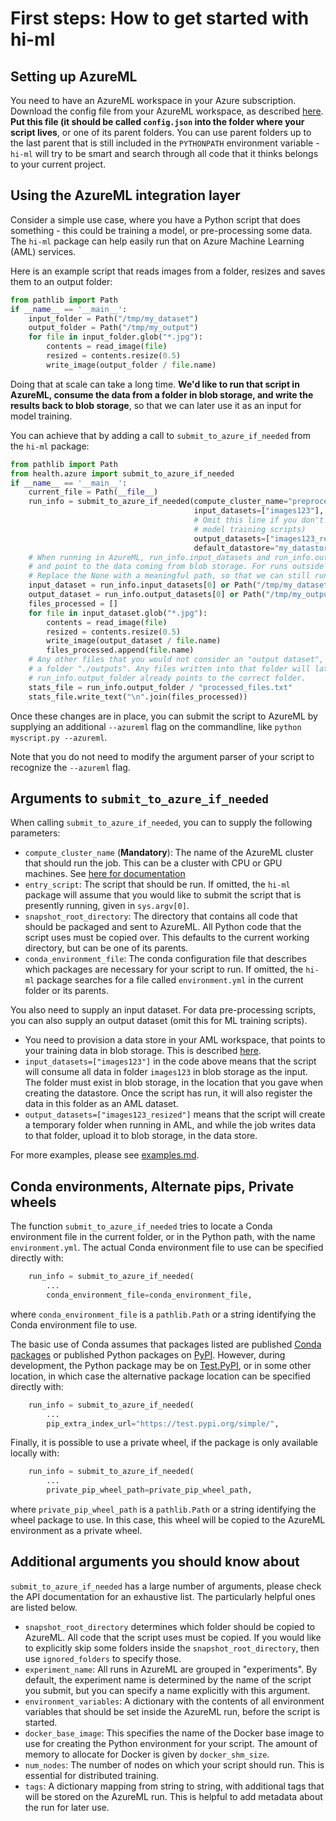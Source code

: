 # First steps: How to get started with hi-ml

## Setting up AzureML
You need to have an AzureML workspace in your Azure subscription.
Download the config file from your AzureML workspace, as described 
[here](https://docs.microsoft.com/en-us/azure/machine-learning/how-to-configure-environment). **Put this file (it
should be called `config.json` into the folder where your script lives**, or one of its parent folders. You can use
parent folders up to the last parent that is still included in the `PYTHONPATH` environment variable - `hi-ml` will
try to be smart and search through all code that it thinks belongs to your current project.

## Using the AzureML integration layer

Consider a simple use case, where you have a Python script that does something - this could be training a model, 
or pre-processing some data. The `hi-ml` package can help easily run that on Azure Machine Learning (AML) services.

Here is an example script that reads images from a folder, resizes and saves them to an output folder:
```python
from pathlib import Path
if __name__ == '__main__':
    input_folder = Path("/tmp/my_dataset")
    output_folder = Path("/tmp/my_output")
    for file in input_folder.glob("*.jpg"):
        contents = read_image(file)
        resized = contents.resize(0.5)
        write_image(output_folder / file.name)
```
Doing that at scale can take a long time. **We'd like to run that script in AzureML, consume the data from a folder in
blob storage, and write the results back to blob storage**, so that we can later use it as an input for model training.

You can achieve that by adding a call to `submit_to_azure_if_needed` from the `hi-ml` package:
```python
from pathlib import Path
from health.azure import submit_to_azure_if_needed
if __name__ == '__main__':
    current_file = Path(__file__)
    run_info = submit_to_azure_if_needed(compute_cluster_name="preprocess-ds12",
                                         input_datasets=["images123"],
                                         # Omit this line if you don't create an output dataset (for example, in
                                         # model training scripts)
                                         output_datasets=["images123_resized"],
                                         default_datastore="my_datastore")
    # When running in AzureML, run_info.input_datasets and run_info.output_datasets will be populated,
    # and point to the data coming from blob storage. For runs outside AML, the paths will be None.
    # Replace the None with a meaningful path, so that we can still run the script easily outside AML.
    input_dataset = run_info.input_datasets[0] or Path("/tmp/my_dataset")
    output_dataset = run_info.output_datasets[0] or Path("/tmp/my_output")
    files_processed = []
    for file in input_dataset.glob("*.jpg"):
        contents = read_image(file)
        resized = contents.resize(0.5)
        write_image(output_dataset / file.name)
        files_processed.append(file.name)
    # Any other files that you would not consider an "output dataset", like metrics, etc, should be written to
    # a folder "./outputs". Any files written into that folder will later be visible in the AzureML UI.
    # run_info.output_folder already points to the correct folder.
    stats_file = run_info.output_folder / "processed_files.txt"
    stats_file.write_text("\n".join(files_processed))
```

Once these changes are in place, you can submit the script to AzureML by supplying an additional `--azureml` flag
on the commandline, like `python myscript.py --azureml`.

Note that you do not need to modify the argument parser of your script to recognize the `--azureml` flag.

## Arguments to `submit_to_azure_if_needed`
When calling `submit_to_azure_if_needed`, you can to supply the following parameters:
* `compute_cluster_name` (**Mandatory**): The name of the AzureML cluster that should run the job. This can be a 
cluster with CPU or GPU machines. See
[here for documentation](https://docs.microsoft.com/en-us/azure/machine-learning/how-to-create-attach-compute-studio#amlcompute)
* `entry_script`: The script that should be run. If omitted, the `hi-ml` package will assume that you would like
to submit the script that is presently running, given in `sys.argv[0]`.
* `snapshot_root_directory`: The directory that contains all code that should be packaged and sent to AzureML. All
Python code that the script uses must be copied over. This defaults to the current working directory, but can be
one of its parents.
* `conda_environment_file`: The conda configuration file that describes which packages are necessary for your script
to run. If omitted, the `hi-ml` package searches for a file called `environment.yml` in the current folder or its
parents.

You also need to supply an input dataset. For data pre-processing scripts, you can also supply an output dataset
(omit this for ML training scripts).
* You need to provision a data store in your AML workspace, that points to your training data in blob storage. This
is described [here](https://docs.microsoft.com/en-us/azure/machine-learning/how-to-connect-data-ui).
* `input_datasets=["images123"]` in the code above means that the script will consume all data in folder `images123`
in blob storage as the input. The folder must exist in blob storage, in the location that you gave when creating the
datastore. Once the script has run, it will also register the data in this folder as an AML dataset. 
* `output_datasets=["images123_resized"]` means that the script will create a temporary folder when running in AML,
and while the job writes data to that folder, upload it to blob storage, in the data store.

For more examples, please see [examples.md](examples.md).

## Conda environments, Alternate pips, Private wheels

The function `submit_to_azure_if_needed` tries to locate a Conda environment file in the current folder, 
or in the Python path, with the name `environment.yml`. The actual Conda environment file to use can be specified 
directly with:

```python
    run_info = submit_to_azure_if_needed(
        ...
        conda_environment_file=conda_environment_file,
```

where `conda_environment_file` is a `pathlib.Path` or a string identifying the Conda environment file to use.

The basic use of Conda assumes that packages listed are published 
[Conda packages](https://docs.conda.io/projects/conda/en/latest/user-guide/concepts/packages.html) or published 
Python packages on [PyPI](https://pypi.org/). However, during development, the Python package may be on 
[Test.PyPI](https://test.pypi.org/), or in some other location, in which case the alternative package location can 
be specified directly with:

```python
    run_info = submit_to_azure_if_needed(
        ...
        pip_extra_index_url="https://test.pypi.org/simple/",
```

Finally, it is possible to use a private wheel, if the package is only available locally with:

```python
    run_info = submit_to_azure_if_needed(
        ...
        private_pip_wheel_path=private_pip_wheel_path,
```

where `private_pip_wheel_path` is a `pathlib.Path` or a string identifying the wheel package to use. In this case, 
this wheel will be copied to the AzureML environment as a private wheel.

## Additional arguments you should know about

`submit_to_azure_if_needed` has a large number of arguments, please check the API documentation for an exhaustive list.
The particularly helpful ones are listed below.

* `snapshot_root_directory` determines which folder should be copied to AzureML. All code that the script uses must 
  be copied. If you would like to explicitly skip some folders inside the `snapshot_root_directory`, then use 
  `ignored_folders` to specify those.
* `experiment_name`: All runs in AzureML are grouped in "experiments". By default, the experiment name is determined
  by the name of the script you submit, but you can specify a name explicitly with this argument.
* `environment_variables`: A dictionary with the contents of all environment variables that should be set inside the
  AzureML run, before the script is started.
* `docker_base_image`: This specifies the name of the Docker base image to use for creating the
  Python environment for your script. The amount of memory to allocate for Docker is given by `docker_shm_size`. 
* `num_nodes`: The number of nodes on which your script should run. This is essential for distributed training.
* `tags`: A dictionary mapping from string to string, with additional tags that will be stored on the AzureML run.
  This is helpful to add metadata about the run for later use.
